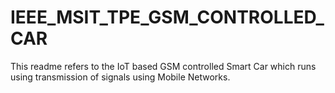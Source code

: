 # IEEE_MSIT_TPE_GSM_CONTROLLED_CAR
  This readme refers to the IoT based GSM controlled Smart Car which runs using transmission of signals using Mobile Networks.
